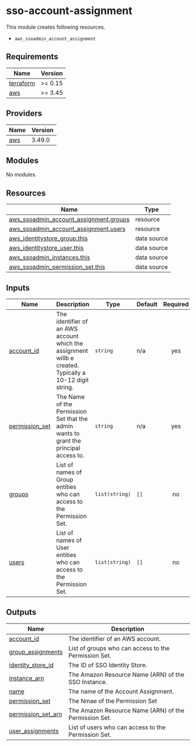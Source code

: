 # sso-account-assignment

This module creates following resources.

- `aws_ssoadmin_account_assignment`

<!-- BEGINNING OF PRE-COMMIT-TERRAFORM DOCS HOOK -->
## Requirements

| Name | Version |
|------|---------|
| <a name="requirement_terraform"></a> [terraform](#requirement\_terraform) | >= 0.15 |
| <a name="requirement_aws"></a> [aws](#requirement\_aws) | >= 3.45 |

## Providers

| Name | Version |
|------|---------|
| <a name="provider_aws"></a> [aws](#provider\_aws) | 3.49.0 |

## Modules

No modules.

## Resources

| Name | Type |
|------|------|
| [aws_ssoadmin_account_assignment.groups](https://registry.terraform.io/providers/hashicorp/aws/latest/docs/resources/ssoadmin_account_assignment) | resource |
| [aws_ssoadmin_account_assignment.users](https://registry.terraform.io/providers/hashicorp/aws/latest/docs/resources/ssoadmin_account_assignment) | resource |
| [aws_identitystore_group.this](https://registry.terraform.io/providers/hashicorp/aws/latest/docs/data-sources/identitystore_group) | data source |
| [aws_identitystore_user.this](https://registry.terraform.io/providers/hashicorp/aws/latest/docs/data-sources/identitystore_user) | data source |
| [aws_ssoadmin_instances.this](https://registry.terraform.io/providers/hashicorp/aws/latest/docs/data-sources/ssoadmin_instances) | data source |
| [aws_ssoadmin_permission_set.this](https://registry.terraform.io/providers/hashicorp/aws/latest/docs/data-sources/ssoadmin_permission_set) | data source |

## Inputs

| Name | Description | Type | Default | Required |
|------|-------------|------|---------|:--------:|
| <a name="input_account_id"></a> [account\_id](#input\_account\_id) | The identifier of an AWS account which the assignment willb e created. Typically a 10-12 digit string. | `string` | n/a | yes |
| <a name="input_permission_set"></a> [permission\_set](#input\_permission\_set) | The Name of the Permission Set that the admin wants to grant the principal access to. | `string` | n/a | yes |
| <a name="input_groups"></a> [groups](#input\_groups) | List of names of Group entities who can access to the Permission Set. | `list(string)` | `[]` | no |
| <a name="input_users"></a> [users](#input\_users) | List of names of User entities who can access to the Permission Set. | `list(string)` | `[]` | no |

## Outputs

| Name | Description |
|------|-------------|
| <a name="output_account_id"></a> [account\_id](#output\_account\_id) | The identifier of an AWS account. |
| <a name="output_group_assignments"></a> [group\_assignments](#output\_group\_assignments) | List of groups who can access to the Permission Set. |
| <a name="output_identity_store_id"></a> [identity\_store\_id](#output\_identity\_store\_id) | The ID of SSO Identity Store. |
| <a name="output_instance_arn"></a> [instance\_arn](#output\_instance\_arn) | The Amazon Resource Name (ARN) of the SSO Instance. |
| <a name="output_name"></a> [name](#output\_name) | The name of the Account Assignment. |
| <a name="output_permission_set"></a> [permission\_set](#output\_permission\_set) | The Nmae of the Permission Set |
| <a name="output_permission_set_arn"></a> [permission\_set\_arn](#output\_permission\_set\_arn) | The Amazon Resource Name (ARN) of the Permission Set. |
| <a name="output_user_assignments"></a> [user\_assignments](#output\_user\_assignments) | List of users who can access to the Permission Set. |
<!-- END OF PRE-COMMIT-TERRAFORM DOCS HOOK -->
